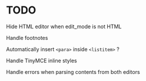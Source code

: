 TODO
=====================

Hide HTML editor when edit_mode is not HTML

Handle footnotes

Automatically insert ```<para>``` inside ```<listitem>``` ?

Handle TinyMCE inline styles

Handle errors when parsing contents from both editors
